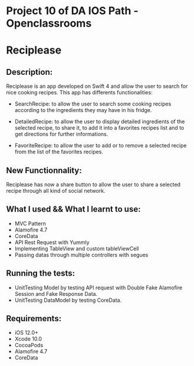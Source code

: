 # Project 10 of DA IOS Path - Openclassrooms

# Reciplease

## Description:

Reciplease is an app developed on Swift 4 and allow the user to search for nice cooking recipes. This app has differents functionalities:

- SearchRecipe: to allow the user to search some cooking recipes according to the ingredients they may have in his fridge.

- DetailedRecipe: to allow the user to display detailed ingredients of the selected recipe, to share it, 
to add it into a favorites recipes list and to get directions for further informations.

- FavoriteRecipe: to allow the user to add or to remove a selected recipe from the list of the favorites recipes.


## New Functionnality:

Reciplease has now a share button to allow the user to share a selected recipe through all kind of social network.


## What I used && What I learnt to use:

- MVC Pattern
- Alamofire 4.7
- CoreData
- API Rest Request with Yummly
- Implementing TableView and custom tableViewCell
- Passing datas through multiple controllers with segues
 
 
## Running the tests:

- UnitTesting Model by testing API request with Double Fake Alamofire Session and Fake Response Data. 
- UnitTesting DataModel by testing CoreData.


## Requirements:

- iOS 12.0+
- Xcode 10.0
- CocoaPods 
- Alamofire 4.7
- CoreData

